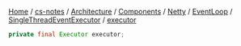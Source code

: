 [Home](https://mengxianbin.github.io) /
[cs-notes](https://mengxianbin.github.io/cs-notes/site) /
[Architecture](https://mengxianbin.github.io/cs-notes/site/Architecture) /
[Components](https://mengxianbin.github.io/cs-notes/site/Architecture/Components) /
[Netty](https://mengxianbin.github.io/cs-notes/site/Architecture/Components/Netty) /
[EventLoop](https://mengxianbin.github.io/cs-notes/site/Architecture/Components/Netty/EventLoop) /
[SingleThreadEventExecutor](https://mengxianbin.github.io/cs-notes/site/Architecture/Components/Netty/EventLoop/SingleThreadEventExecutor) /
[executor](https://mengxianbin.github.io/cs-notes/site/Architecture/Components/Netty/EventLoop/SingleThreadEventExecutor/executor)

```java
private final Executor executor;
```
